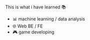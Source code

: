 This is what i have learned 📚

- 📊 machine learning / data analysis
- 🌐 Web BE / FE
- 🎮 game developing
